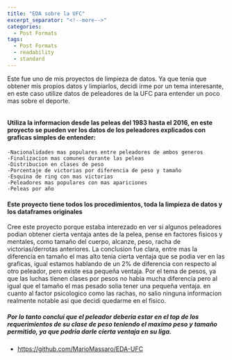 ```yaml
---
title: "EDA sobre la UFC"
excerpt_separator: "<!--more-->"
categories:
  - Post Formats
tags:
  - Post Formats
  - readability
  - standard
---
```


Este fue uno de mis proyectos de limpieza de datos. Ya que tenia que obtener mis propios datos y limpiarlos, decidi irme por un tema interesante, en este caso utilize datos de peleadores de la UFC para entender un poco mas sobre el deporte.

<figure style="width: 600px">
  <img src="{{ site.url }}{{ site.baseurl }}/assets/images/mma.jpg" alt="">
</figure> 

<!--more-->

#### Utiliza la informacion desde las peleas del 1983 hasta el 2016, en este proyecto se pueden ver los datos de los peleadores explicados con graficas simples de entender:

    -Nacionalidades mas populares entre peleadores de ambos generos
    -Finalizacion mas comunes durante las peleas
    -Distribucion en clases de peso
    -Porcentaje de victorias por diferencia de peso y tamaño
    -Esquina de ring con mas victorias
    -Peleadores mas populares con mas apariciones
    -Peleas por año
    
  
#### Este proyecto tiene todos los procedimientos, toda la limpieza de datos y los dataframes originales

Cree este proyecto porque estaba interezado en ver si algunos peleadores podian obtener cierta ventaja antes de la pelea, pense en factores fisicos y mentales, como tamaño del cuerpo, alcanze, peso, racha de victorias/derrotas anteriores. La conclusion fue clara, entre mas la diferencia en tamaño el mas alto tenia cierta ventaja que se podia ver en las graficas, igual estamos hablando de un 2% de diferencia con respecto al otro peleador, pero existe esa pequeña ventaja. Por el tema de pesos, ya que las luchas tienen clases por pesos no habia mucha diferencia pero al igual que el tamaño el mas pesado solia tener una pequeña ventaja. en cuanto al factor psicologico como las rachas, no salio ninguna informacion realmente notable asi que decidi quedarme en el fisico.

##### Por lo tanto conclui que el peleador deberia estar en el top de los requerimientos de su clase de peso teniendo el maximo peso y tamaño permitido, ya que podria darle cierta ventaja en su liga.

  - https://github.com/MarioMassaro/EDA-UFC
